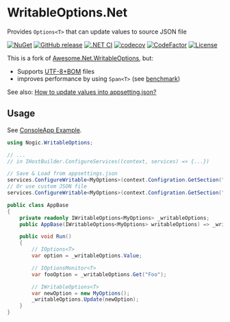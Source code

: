 # WritableOptions.Net

Provides `Options<T>` that can update values to source JSON file

[![NuGet](https://img.shields.io/nuget/v/Nogic.WritableOptions?label=NuGet&logo=nuget&logoColor=blue)](https://www.nuget.org/packages/Nogic.WritableOptions/)
[![GitHub release](https://img.shields.io/github/v/release/nogic1008/WritableOptions.Net?include_prereleases&logo=github&sort=semver)](https://github.com/nogic1008/WritableOptions.Net/releases)
[![.NET CI](https://github.com/nogic1008/WritableOptions.Net/actions/workflows/dotnetcore.yml/badge.svg)](https://github.com/nogic1008/WritableOptions.Net/actions/workflows/dotnetcore.yml)
[![codecov](https://codecov.io/gh/nogic1008/WritableOptions.Net/branch/main/graph/badge.svg?token=SjTS03boND)](https://codecov.io/gh/nogic1008/WritableOptions.Net)
[![CodeFactor](https://www.codefactor.io/repository/github/nogic1008/WritableOptions.Net/badge)](https://www.codefactor.io/repository/github/nogic1008/WritableOptions.Net)
[![License](https://img.shields.io/github/license/nogic1008/WritableOptions.Net)](LICENSE)

This is a fork of [Awesome.Net.WritableOptions](https://www.nuget.org/packages/Awesome.Net.WritableOptions), but:

- Supports [UTF-8+BOM](https://github.com/nogic1008/WritableOptions.Net/issues/55) files
- improves performance by using `Span<T>` (see [benchmark](https://github.com/nogic1008/WritableOptions.Net/tree/main/sandbox/Benchmark))

See also: [How to update values into appsetting.json?](https://stackoverflow.com/questions/40970944/how-to-update-values-into-appsetting-json)

## Usage

See [ConsoleApp Example](https://github.com/nogic1008/WritableOptions.Net/tree/main/sandbox/ConsoleAppExample/).

```csharp
using Nogic.WritableOptions;

// ...
// in IHostBuilder.ConfigureServices((context, services) => {...})

// Save & Load from appsettings.json
services.ConfigureWritable<MyOptions>(context.Configration.GetSection("MySection"));
// Or use custom JSON file
services.ConfigureWritable<MyOptions>(context.Configration.GetSection("MySection"), "Resources/mysettings.json");
```

```csharp
public class AppBase
{
    private readonly IWritableOptions<MyOptions> _writableOptions;
    public AppBase(IWritableOptions<MyOptions> writableOptions) => _writableOptions = writableOptions;

    public void Run()
    {
        // IOptions<T>
        var option = _writableOptions.Value;

        // IOptionsMonitor<T>
        var fooOption = _writableOptions.Get("Foo");

        // IWritableOptions<T>
        var newOption = new MyOptions();
        _writableOptions.Update(newOption);
    }
}
```

